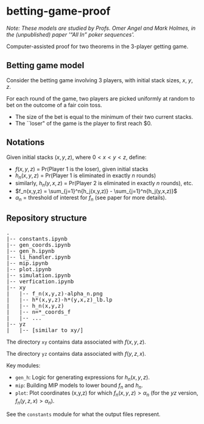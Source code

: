 # betting-game-proof
<i>Note: These models are studied by Profs. Omer Angel and Mark Holmes, in the (unpublished) paper '“All In” poker sequences'.</i>

Computer-assisted proof for two theorems in the 3-player getting game.
 
## Betting game model
 
Consider the betting game involving 3 players, with initial stack sizes, $x$, $y$, $z$.
 
For each round of the game, two players are picked uniformly at random to bet on the outcome of a fair coin toss.
- The size of the bet is equal to the minimum of their two current stacks.
- The ``loser" of the game is the player to first reach $0.

## Notations
Given initial stacks $(x,y,z)$, where $0<x<y<z$, define:
- $f(x,y,z)$ = Pr(Player 1 is the loser), given initial stacks
- $h_n(x,y,z)$ = Pr(Player 1 is eliminated in exactly $n$ rounds)
- similarly, $h_n(y,x,z)$ = Pr(Player 2 is eliminated in exactly $n$ rounds), etc.
- $f_n(x,y,z) = \sum_{j=1}^n{h_j(x,y,z)} - \sum_{j=1}^n{h_j(y,x,z)}$
- $\alpha_n$ = threshold of interest for $f_n$ (see paper for more details).

## Repository structure
<pre>
.
|-- constants.ipynb
|-- gen_coords.ipynb
|-- gen_h.ipynb
|-- li_handler.ipynb
|-- mip.ipynb
|-- plot.ipynb
|-- simulation.ipynb
|-- verfication.ipynb
|-- xy
|   |-- f_n(x,y,z)-alpha_n.png
|   |-- h*(x,y,z)-h*(y,x,z)_lb.lp
|   |-- h_n(x,y,z)
|   |-- n=*_coords_f
|   |-- ...
|-- yz
|   |-- [similar to xy/]
</pre>

The directory `xy` contains data associated with $f(x,y,z)$.

The directory `yz` contains data associated with $f(y,z,x)$.

Key modules:
- `gen_h`: Logic for generating expressions for $h_n(x,y,z)$.
- `mip`: Building MIP models to lower bound $f_n$ and $h_n$.
- `plot`: Plot coordinates (x,y,z) for which $f_n(x,y,z) > \alpha_n$ (for the $yz$ version, $f_n(y,z,x) > \alpha_n$).

See the `constants` module for what the output files represent.


